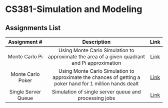 # CS381-Simulation and Modeling

## Assignments List

| Assignment # | Description | Link | 
|:------------:|:-----------:|:----:|
|Monte Carlo Pi|Using Monte Carlo Simulation to approximate the area of a given quadrant and Pi approximation|[Link](./MonteCarloPi/)|
|Monte Carlo Poker|Using Monte Carlo Simulation to approximate the chances of getting a poker hand for 1 million hands dealt|[Link](./MonteCarloSimPoker/)|
|Single Server Queue|Simulation of single server queue and processing jobs|[Link](./SingleServerQueue/)|
